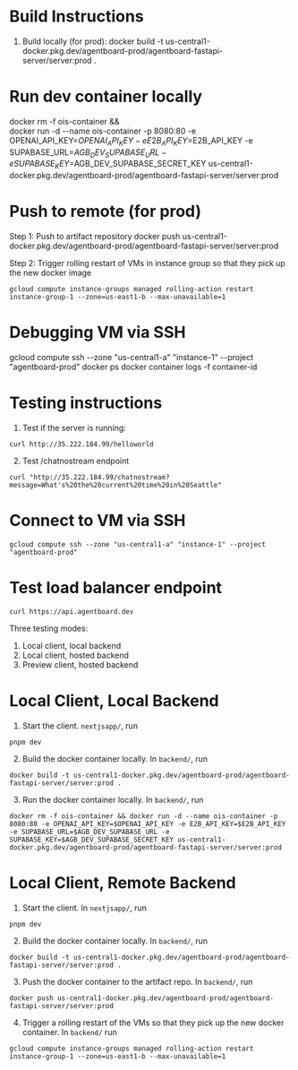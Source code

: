 # Build Instructions
1. Build locally (for prod):
docker build -t us-central1-docker.pkg.dev/agentboard-prod/agentboard-fastapi-server/server:prod .

# Run dev container locally
docker rm -f ois-container && \
docker run -d --name ois-container -p 8080:80 -e OPENAI_API_KEY=$OPENAI_API_KEY -e E2B_API_KEY=$E2B_API_KEY -e SUPABASE_URL=$AGB_DEV_SUPABASE_URL -e SUPABASE_KEY=$AGB_DEV_SUPABASE_SECRET_KEY us-central1-docker.pkg.dev/agentboard-prod/agentboard-fastapi-server/server:prod

# Push to remote (for prod)
Step 1: Push to artifact repository
docker push us-central1-docker.pkg.dev/agentboard-prod/agentboard-fastapi-server/server:prod

Step 2: Trigger rolling restart of VMs in instance group so that they pick up the new docker image

```
gcloud compute instance-groups managed rolling-action restart instance-group-1 --zone=us-east1-b --max-unavailable=1

```

# Debugging VM via SSH
gcloud compute ssh --zone "us-central1-a" "instance-1" --project "agentboard-prod"
docker ps
docker container logs -f container-id

# Testing instructions
1. Test if the server is running:
```
curl http://35.222.184.99/helloworld
```

2. Test /chatnostream endpoint
```
curl "http://35.222.184.99/chatnostream?message=What's%20the%20current%20time%20in%20Seattle"
```

# Connect to VM via SSH
```
gcloud compute ssh --zone "us-central1-a" "instance-1" --project "agentboard-prod"
```

# Test load balancer endpoint
```
curl https://api.agentboard.dev
```

Three testing modes:
1. Local client, local backend
2. Local client, hosted backend
3. Preview client, hosted backend


# Local Client, Local Backend
1. Start the client. `nextjsapp/`, run
```
pnpm dev
```
2. Build the docker container locally. In `backend/`, run 
```
docker build -t us-central1-docker.pkg.dev/agentboard-prod/agentboard-fastapi-server/server:prod .
```
3. Run the docker container locally. In `backend/`, run 
```
docker rm -f ois-container && docker run -d --name ois-container -p 8080:80 -e OPENAI_API_KEY=$OPENAI_API_KEY -e E2B_API_KEY=$E2B_API_KEY -e SUPABASE_URL=$AGB_DEV_SUPABASE_URL -e SUPABASE_KEY=$AGB_DEV_SUPABASE_SECRET_KEY us-central1-docker.pkg.dev/agentboard-prod/agentboard-fastapi-server/server:prod
```

# Local Client, Remote Backend
1. Start the client. In `nextjsapp/`, run
```
pnpm dev
```
2. Build the docker container locally. In `backend/`, run 
```
docker build -t us-central1-docker.pkg.dev/agentboard-prod/agentboard-fastapi-server/server:prod .
```
3. Push the docker container to the artifact repo. In `backend/`, run 
```
docker push us-central1-docker.pkg.dev/agentboard-prod/agentboard-fastapi-server/server:prod
```
4. Trigger a rolling restart of the VMs so that they pick up the new docker container. In `backend/` run
```
gcloud compute instance-groups managed rolling-action restart instance-group-1 --zone=us-east1-b --max-unavailable=1
```
